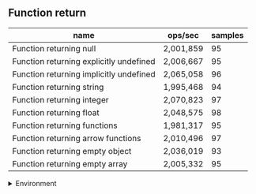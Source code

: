 ## Function return

|name|ops/sec|samples|
|-|-|-|
|Function returning null|2,001,859|95|
|Function returning explicitly undefined|2,006,667|95|
|Function returning implicitly undefined|2,065,058|96|
|Function returning string|1,995,468|94|
|Function returning integer|2,070,823|97|
|Function returning float|2,048,575|98|
|Function returning functions|1,981,317|95|
|Function returning arrow functions|2,010,496|97|
|Function returning empty object|2,036,019|93|
|Function returning empty array|2,005,332|95|


<details>
<summary>Environment</summary>

* __Machine:__ linux x64 | 4 vCPUs | 15.2GB Mem
* __Run:__ Fri May 03 2024 22:15:03 GMT+0000 (Coordinated Universal Time)
</details>

<!--
{"environment":{"platform":"linux","arch":"x64","cpus":4,"totalMemory":15.245216369628906},"benchmarks":[{"name":"Function returning null","opsSec":2001859.4908785587,"samples":6},{"name":"Function returning explicitly undefined","opsSec":2006666.991948874,"samples":5},{"name":"Function returning implicitly undefined","opsSec":2065057.9120174488,"samples":6},{"name":"Function returning string","opsSec":1995468.3424151621,"samples":6},{"name":"Function returning integer","opsSec":2070823.2069681855,"samples":6},{"name":"Function returning float","opsSec":2048575.201362693,"samples":4},{"name":"Function returning functions","opsSec":1981316.9450522526,"samples":5},{"name":"Function returning arrow functions","opsSec":2010496.4586103875,"samples":6},{"name":"Function returning empty object","opsSec":2036018.5652705512,"samples":6},{"name":"Function returning empty array","opsSec":2005331.6576590745,"samples":5}]}-->
